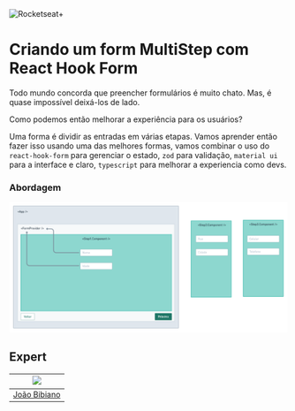 <img src="https://drive.google.com/uc?id=1XPWLjUo2-j8iGw07ALcxu7oqJ3nkl2Ho" alt="Rocketseat+"/>

# Criando um form MultiStep com React Hook Form

Todo mundo concorda que preencher formulários é muito chato. Mas, é quase impossível deixá-los de lado.

Como podemos então melhorar a experiência para os usuários?

Uma forma é dividir as entradas em várias etapas. Vamos aprender então fazer isso usando uma das melhores formas, vamos combinar o uso do `react-hook-form` para gerenciar o estado, `zod` para validação, `material ui` para a interface e claro, `typescript` para melhorar a experiencia como devs.

### Abordagem

![](diagram.png)

## Expert

| [<img src="https://avatars.githubusercontent.com/u/29175815?s=400&u=0fee7695511e1dfabdf5eaacd405853d4e69745c&v=4" width="75px;"/>](https://github.com/joaovbibiano) |
| :-----------------------------------------------------------------------------------------------------------------------------------------------------------------: |
|                                                           [João Bibiano](https://github.com/joaovbibiano)                                                           |
